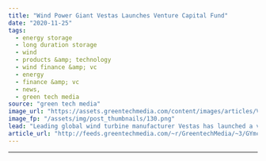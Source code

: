 ```yaml
---
title: "Wind Power Giant Vestas Launches Venture Capital Fund"
date: "2020-11-25"
tags: 
  - energy storage
  - long duration storage
  - wind
  - products &amp; technology
  - wind finance &amp; vc
  - energy
  - finance &amp; vc
  - news,
  - green tech media
source: "green tech media"
image_url: "https://assets.greentechmedia.com/content/images/articles/Vestas_Wind_Turbines_Australia_XL_Credit_Vestas.jpg"
image_fp: "/assets/img/post_thumbnails/130.png"
lead: "Leading global wind turbine manufacturer Vestas has launched a venture capital unit as it looks to stoke the energy transition. Vestas Ventures will focus on four areas -  long-duration storage and other grid flexibility technology; 'power-to-X' techno ..."
article_url: "http://feeds.greentechmedia.com/~r/GreentechMedia/~3/GYmcQe_BTWE/vestas-launches-venture-capital-fund"
---
```


---
